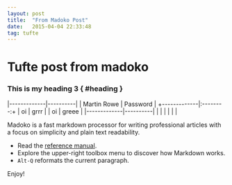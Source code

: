 ```yaml
---
layout: post
title:  "From Madoko Post"
date:   2015-04-04 22:33:48
tag: tufte
---
```



# Tufte post from madoko 

### This is my heading 3 { #heading }

|-------------|----------|
| Martin Rowe | Password |
+-------------|:--------:+
| oi          | grrr     |
| oi          | greee    |
|-------------|----------|
|             |          |
|             |          |

Madoko is a fast markdown processor for writing professional articles
with a focus on simplicity and plain text readability.

* Read the [reference manual].
* Explore the upper-right toolbox menu to discover how Markdown works. 
* `Alt-Q` reformats the current paragraph.



Enjoy!

[reference manual]: http://research.microsoft.com/en-us/um/people/daan/madoko/doc/reference.html  "Madoko refrence manual"
